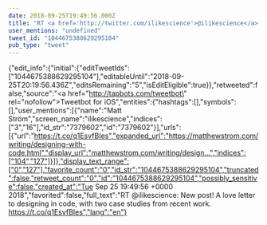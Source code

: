```yaml
---
date: 2018-09-25T19:49:56.000Z
title: "RT <a href='http://twitter.com/ilikescience'>@ilikescience</a>: New post! A love letter to designing in code, with two case studies from recent work. https://t.co/q1EsvfBIes″"
user_mentions: "undefined"
tweet_id: "1044675388629295104"
pub_type: "tweet"
---
```

{"edit_info":{"initial":{"editTweetIds":["1044675388629295104"],"editableUntil":"2018-09-25T20:19:56.436Z","editsRemaining":"5","isEditEligible":true}},"retweeted":false,"source":"<a href=\"http://tapbots.com/tweetbot\" rel=\"nofollow\">Tweetbot for iΟS</a>","entities":{"hashtags":[],"symbols":[],"user_mentions":[{"name":"Matt Ström","screen_name":"ilikescience","indices":["3","16"],"id_str":"7379602","id":"7379602"}],"urls":[{"url":"https://t.co/q1EsvfBIes","expanded_url":"https://matthewstrom.com/writing/designing-with-code.html","display_url":"matthewstrom.com/writing/design…","indices":["104","127"]}]},"display_text_range":["0","127"],"favorite_count":"0","id_str":"1044675388629295104","truncated":false,"retweet_count":"0","id":"1044675388629295104","possibly_sensitive":false,"created_at":"Tue Sep 25 19:49:56 +0000 2018","favorited":false,"full_text":"RT @ilikescience: New post! A love letter to designing in code, with two case studies from recent work. https://t.co/q1EsvfBIes","lang":"en"}
